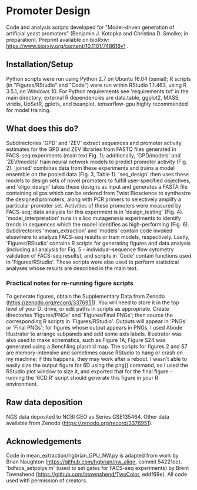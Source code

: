 # Promoter Design
Code and analysis scripts developed for "Model-driven generation of artificial yeast promoters" (Benjamin J. Kotopka and Christina D. Smolke; in preparation). Preprint available on bioRxiv: https://www.biorxiv.org/content/10.1101/748616v1 .

## Installation/Setup
Python scripts were run using Python 2.7 on Ubuntu 16.04 (xenial); R scripts (in "Figures/RStudio" and "Code") were run within RStudio 1.1.463, using R 3.5.1, on Windows 10. For Python requirements see 'requirements.txt' in the main directory; external R dependencies are data.table, ggplot2, MASS, viridis, UpSetR, gplots, and beanplot. tensorflow-gpu highly recommended for model training.

## What does this do?
Subdirectories 'GPD' and 'ZEV' extract sequences and promoter activity estimates for the GPD and ZEV libraries from FASTQ files generated in FACS-seq experiments (main text Fig. 1); additionally, 'GPD/models' and 'ZEV/models' train neural network models to predict promoter activity (Fig. 2). 'joined' combines data from these experiments and trains a model ensemble on the pooled data (Fig. 3, Table 1). 'seq_design' then uses these models to design sets of novel promoters to fulfill user-specified objectives, and 'oligo_design' takes these designs as input and generates a FASTA file containing oligos which can be ordered from Twist Bioscience to synthesize the designed promoters, along with PCR primers to selectively amplify a particular promoter set. Activities of these promoters were measured by FACS-seq; data analysis for this experiment is in 'design_testing' (Fig. 4). 'model_interpretation' runs in silico mutagenesis experiments to identify trends in sequences which the model identifies as high-performing (Fig. 6). Subdirectories 'mean_extraction' and 'models' contain code invoked elsewhere to analyze FACS-seq results or train models, respectively. Lastly, 'Figures/RStudio' contains R scripts for generating figures and data analysis (including all analysis for Fig. 5 - individual-sequence flow cytometry validation of FACS-seq results), and scripts in 'Code' contain functions used in 'Figures/RStudio'. These scripts were also used to perform statistical analyses whose results are described in the main text.

### Practical notes for re-running figure scripts
To generate figures, obtain the Supplementary Data from Zenodo (https://zenodo.org/record/3376951). You will need to store it in the top level of your D: drive, or edit paths in scripts as appropriate. Create directories 'Figures/PNGs' and 'Figures/Final PNGs'; then source the corresponding R scripts in 'Figures/RStudio'. Outputs will appear in 'PNGs' or 'Final PNGs'; for figures whose output appears in PNGs, I used Abode Illustrator to arrange subpanels and add some axis labels. Illustrator was also used to make schematics, such as Figure 1A; Figure S24 was generated using a Benchling plasmid map. The scripts for figures 2 and S7 are memory-intensive and sometimes cause RStudio to hang or crash on my machine; if this happens, they may work after a reboot. I wasn't able to easily size the output figure for 6D using the png() command, so I used the RStudio plot window to size it, and exported that for the final figure - running the '6CD.R' script should generate this figure in your R environment.

## Raw data deposition
NGS data deposited to NCBI GEO as Series GSE135464.
Other data available from Zenodo (https://zenodo.org/record/3376951).

## Acknowledgements
Code in mean_extraction/hgbrian_GPU_NW.py is adapted from work by Brian Naughton (https://github.com/hgbrian/nw_align, commit 54221ee). 'bdfacs_setpolys.m' (used to set gates for FACS-seq experiments) by Brent Townshend (https://github.com/btownshend/TwoColor, eddf69e). All code used with permission of creators.
